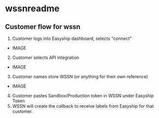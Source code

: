 # wssnreadme
## Customer flow for wssn
1. Customer logs into Easyship dashboard, selects "connect" 
* IMAGE
2. Customer selects API Integration
* IMAGE
3. Customer names store WSSN (or anything for their own reference)
* IMAGE
4. Customer pastes Sandbox/Production token in WSSN under Easyship Token
5. WSSN will create the callback to receive labels from Easyship for that customer.

